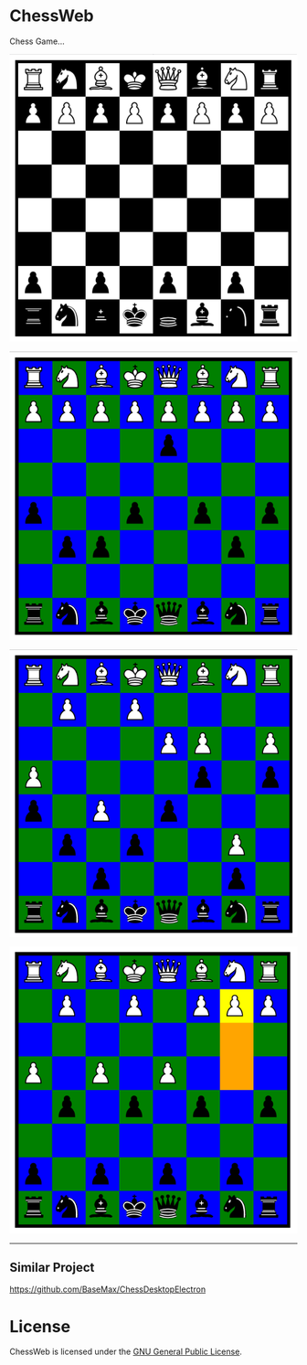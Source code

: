 # ChessWeb

Chess Game...

![ScreenShot](screenshot1.png)

![ScreenShot](screenshot2.png)

![ScreenShot](screenshot3.png)

![ScreenShot](screenshot4.png)

---------

## Similar Project

https://github.com/BaseMax/ChessDesktopElectron

# License

ChessWeb is licensed under the [GNU General Public License](LICENSE).
